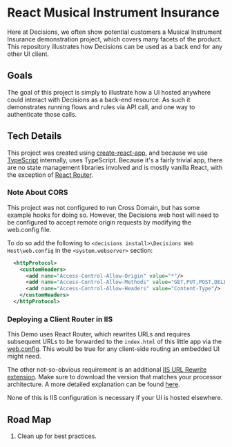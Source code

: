 # React Musical Instrument Insurance

Here at Decisions, we often show potential customers a Musical Instrument Insurance
demonstration project, which covers many facets of the product. This repository
illustrates how Decisions can be used as a back end for any other UI client.

## Goals

The goal of this project is simply to illustrate how a UI hosted anywhere could interact
with Decisions as a back-end resource. As such it demonstrates running flows and rules
via API call, and one way to authenticate those calls.

## Tech Details

This project was created using [create-react-app](https://github.com/facebook/create-react-app), and because we use [TypeScript](https://www.typescriptlang.org/)
internally, uses TypeScript. Because it's a fairly trivial app, there are no
state management libraries involved and is mostly vanilla React, with the exception
of [React Router](https://reacttraining.com/react-router/).

### Note About CORS

This project was not configured to run Cross Domain, but has some example hooks
for doing so. However, the Decisions web host will need to be configured to accept
remote origin requests by modifying the web.config file.

To do so add the following to `<decisions install>\Decisions Web Host\web.config` in the `<system.webserver>` section:

```xml
  <httpProtocol>
    <customHeaders>
      <add name="Access-Control-Allow-Origin" value="*"/>
      <add name="Access-Control-Allow-Methods" value="GET,PUT,POST,DELETE,OPTIONS"/>
      <add name="Access-Control-Allow-Headers" value="Content-Type"/>
    </customHeaders>
  </httpProtocol>
```

### Deploying a Client Router in IIS

This Demo uses React Router, which rewrites URLs and requires subsequent URLs
to be forwarded to the `index.html` of this little app via the [web.config](./public/web.config). This would be true for any client-side routing an embedded UI might need.

The other not-so-obvious requirement is an additional [IIS URL Rewrite extension](https://www.iis.net/downloads/microsoft/url-rewrite). Make sure to download the version that matches your processor architecture. A more detailed explanation can be found [here](https://medium.com/@mateioprea/setting-up-a-react-app-with-react-router-in-iis-71cb86aee376).

None of this is IIS configuration is necessary if your UI is hosted elsewhere.

## Road Map

1. Clean up for best practices.
